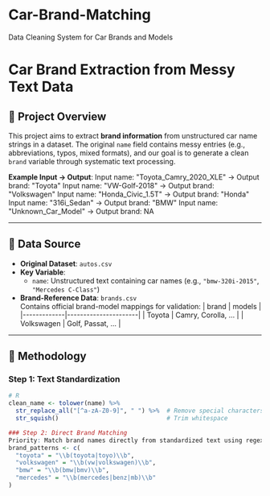 # Car-Brand-Matching
Data Cleaning System for Car Brands and Models
# Car Brand Extraction from Messy Text Data

## 🚗 Project Overview
This project aims to extract **brand information** from unstructured car name strings in a dataset. The original `name` field contains messy entries (e.g., abbreviations, typos, mixed formats), and our goal is to generate a clean `brand` variable through systematic text processing.

**Example Input → Output**:
Input name: "Toyota_Camry_2020_XLE" → Output brand: "Toyota"
Input name: "VW-Golf-2018" → Output brand: "Volkswagen"
Input name: "Honda_Civic_1.5T" → Output brand: "Honda"
Input name: "316i_Sedan" → Output brand: "BMW"
Input name: "Unknown_Car_Model" → Output brand: NA

---

## 📂 Data Source
- **Original Dataset**: `autos.csv`
- **Key Variable**:
  - `name`: Unstructured text containing car names (e.g., `"bmw-320i-2015"`, `"Mercedes C-Class"`)
- **Brand-Reference Data**: `brands.csv`  
  Contains official brand-model mappings for validation:
  | brand       | models               |
  |-------------|----------------------|
  | Toyota      | Camry, Corolla, ...  |
  | Volkswagen  | Golf, Passat, ...    |

---

## 🔧 Methodology

### Step 1: Text Standardization
```r
# R
clean_name <- tolower(name) %>% 
  str_replace_all("[^a-zA-Z0-9]", " ") %>%  # Remove special characters
  str_squish()                              # Trim whitespace

### Step 2: Direct Brand Matching
Priority: Match brand names directly from standardized text using regex patterns:
brand_patterns <- c(
  "toyota" = "\\b(toyota|toyo)\\b",
  "volkswagen" = "\\b(vw|volkswagen)\\b",
  "bmw" = "\\b(bmw|bmv)\\b",
  "mercedes" = "\\b(mercedes|benz|mb)\\b"
)





